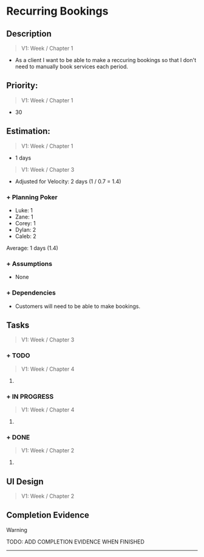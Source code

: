 # Recurring Bookings

## Description  

>   V1: Week / Chapter 1
- As a client I want to be able to make a reccuring bookings so that I don't need to manually book services each period. 

## Priority:  
>   V1: Week / Chapter 1 
- 30

## Estimation:  

>   V1: Week / Chapter 1
- 1 days

>   V1: Week / Chapter 3
- Adjusted for Velocity: 2 days (1 / 0.7 = 1.4)
  
### + Planning Poker  
  
- Luke: 1
- Zane: 1
- Corey: 1
- Dylan: 2
- Caleb: 2

Average: 1 days (1.4)

### + Assumptions  

- None

### + Dependencies

- Customers will need to be able to make bookings.

## Tasks  
>   V1: Week / Chapter 3

### + TODO
>   V1: Week / Chapter 4
1. 
### + IN PROGRESS 
>   V1: Week / Chapter 4
1.
### + DONE
>   V1: Week / Chapter 2
1.


## UI Design  
>   V1: Week / Chapter 2


## Completion Evidence 
> [!WARNING]
> TODO: ADD COMPLETION EVIDENCE WHEN FINISHED

---

